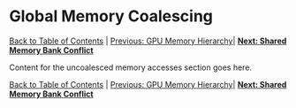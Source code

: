 # Global Memory Coalescing
[Back to Table of Contents](../../Readme.md) | [Previous: GPU Memory Hierarchy](3.GPU-memory-hierarchy.md)| **[Next: Shared Memory Bank Conflict](5.share-memory-bank-conflict.md)**

Content for the uncoalesced memory accesses section goes here.

[Back to Table of Contents](../../Readme.md) | [Previous: GPU Memory Hierarchy](3.GPU-memory-hierarchy.md)| **[Next: Shared Memory Bank Conflict](5.share-memory-bank-conflict.md)**

